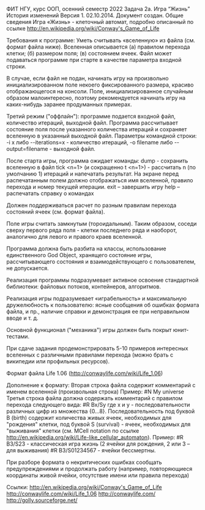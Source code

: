 ФИТ НГУ, курс ООП, осенний семестр 2022
Задача 2a. Игра “Жизнь”
История изменений
Версия 1. 02.10.2014. Документ создан.
Общие сведения
Игра «Жизнь» - клеточный автомат, подробно описанный по ссылке http://en.wikipedia.org/wiki/Conway's_Game_of_Life

Требования к программе:
Уметь считывать «вселенную» из файла (см. формат файла ниже). Вселенная описывается (а) правилом перехода клетки; (б) размером поля; (в) состоянием ячеек. Файл может подаваться программе при старте в качестве параметра входной строки.

В случае, если файл не подан, начинать игру на произвольно инициализированном поле некоего фиксированного размера, красиво отображающегося на консоли. Поле, инициализированное случайным образом малоинтересно, поэтому рекомендуется начинать игру на каких-нибудь заранее продуманных примерах.

Третий режим ("оффлайн"): программе подается входной файл, количество итераций, выходной файл. Программа рассчитывает состояние поля после указанного количества итераций и сохраняет вселенную в указанный выходной файл. Параметры командной строки: -i x либо --iterations=x - количество итераций, -o filename либо --output=filename - выходной файл.

После старта игры, программа ожидает команды:
dump <filename> - сохранить вселенную в файл
tick <n=1> (и сокращенно t <n=1>) - рассчитать n (по умолчанию 1) итераций и напечатать результат. На экране перед распечатанным полем должно отображаться имя вселенной, правило перехода и номер текущей итерации.
exit – завершить игру
help – распечатать справку о командах

Должен поддерживаться расчет по разным правилам перехода состояний ячеек (см. формат файла).

Поле игры считать замкнутым (тороидальным). Таким образом, соседи сверху первого ряда поля - клетки последнего ряда и наоборот, аналогично для левого и правого краев вселенной.

Программа должна быть разбита на классы, использование единственного God Object, хранящего состояние игры, рассчитывающего состояния и взаимодействующего с пользователем, не допускается.

Реализация программы подразумевает активное освоение стандартной библиотеки: файловых потоков, контейнеров, алгоритмов.

Реализация игры подразумевает «играбельность» и максимальную дружелюбность к пользователю: ясные сообщения об ошибках формата файла, и пр., наличие справки и демонстрация ее при неправильном вводе и т. д.

Основной функционал ("механика") игры должен быть покрыт юнит-тестами.

При сдаче задания продемонстрировать 5-10 примеров интересных вселенных с различными правилами перехода (можно брать с википедии или профильных ресурсов).

Формат файла
Life 1.06 (http://conwaylife.com/wiki/Life_1.06)

Дополнение к формату:
Вторая строка файла содержит комментарий с именем вселенной (произвольная строка)
Пример:
#N My universe
Третья строка файла должна содержать комментарий с правилом перехода следующего вида: 
#R Bx/Sy
где x и y - последовательности различных цифр из множества {0...8}.
Последовательность под буквой B (birth) содержит количества живых ячеек, необходимых для "рождения" клетки, под буквой S (survival) - ячеек, необходимых для "выживания" клетки (см. MCell notation по ссылке http://en.wikipedia.org/wiki/Life-like_cellular_automaton).
Пример:
#R B3/S23 - классическая игра жизнь (2 ячейки для рождения, 2 или 3 – для выживания)
#R B3/S01234567 - ячейки бессмертны.

При разборе формата о некритических ошибках сообщать предупреждениями и продолжать работу (например, повторяющиеся координаты живой ячейки, отсутствие имени или правила перехода)


Ссылки:
http://en.wikipedia.org/wiki/Conway's_Game_of_Life
http://conwaylife.com/wiki/Life_1.06
http://conwaylife.com/
http://golly.sourceforge.net/


